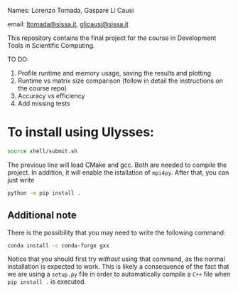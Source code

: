 Names: Lorenzo Tomada, Gaspare Li Causi

email: ltomada@sissa.it, glicausi@sissa.it

This repository contains the final project for the course in Development Tools in Scientific Computing.


TO DO:
1) Profile runtime and memory usage, saving the results and plotting
2) Runtime vs matrix size comparison (follow in detail the instructions on the course repo)
3) Accuracy vs efficiency
4) Add missing tests

# To install using Ulysses:
```bash
source shell/submit.sh
```
The previous line will load CMake and gcc. Both are needed to compile the project.
In addition, it will enable the istallation of `mpi4py`.
After that, you can just write
```bash
python -m pip install .
```

## Additional note
There is the possibility that you may need to write the following command:
```bash
conda install -c conda-forge gxx
```
Notice that you should first try *without* using that command, as the normal installation is expected to work.
This is likely a consequence of the fact that we are using a `setup.py` file in order to automatically compile a `C++` file when `pip install .` is executed.

